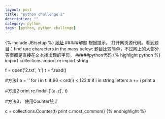 ```yaml
---
layout: post
title: "python challenge 2"
description: ""
category: python
tags: [python, python challenge]
---
```

{% include JB/setup %}
[地址](http://www.pythonchallenge.com/pc/def/ocr.html)
#####解题
根据提示， 打开网页源代码。看到题目：find rare characters in the mess below:
题目比较简单，不过网上的大部分答案都是直接在文本找出现的字母。
#####python代码
{% highlight python %}
import collections
import re
import string

f = open('2.txt', 'r')
t = f.read()

#方法1
a = ''
for i in t:
    if 96 < ord(i) < 123:# if i in string.letters
        a += i
print a

#方法2
print re.findall('[a-z]', t)

#方法3， 使用Counter统计

c = collections.Counter(t)
print c.most_common()
{% endhighlight %}
